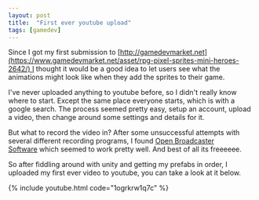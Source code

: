```yaml
---
layout: post
title:  "First ever youtube upload"
tags: [gamedev]
---
```


Since I got my first submission to [http://gamedevmarket.net](https://www.gamedevmarket.net/asset/rpg-pixel-sprites-mini-heroes-2642/) I thought it would be a good idea to let users see what the animations might look like when they add the sprites to their game.

I've never uploaded anything to youtube before, so I didn't really know where to start. Except the same place everyone starts, which is with a google search. The process seemed pretty easy, setup an account, upload a video, then change around some settings and details for it.

But what to record the video in? After some unsuccessful attempts with several different recording programs, I found [Open Broadcaster Software](https://obsproject.com/) which seemed to work pretty well. And best of all its freeeeee.

So after fiddling around with unity and getting my prefabs in order, I uploaded my first ever video to youtube, you can take a look at it below.

{% include youtube.html code="1ogrkrw1q7c" %}
